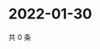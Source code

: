 # 2022-01-30

共 0 条

<!-- BEGIN WEIBO -->
<!-- 最后更新时间 Sun Jan 30 2022 19:08:53 GMT+0800 (China Standard Time) -->

<!-- END WEIBO -->
